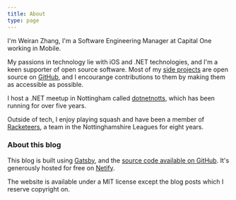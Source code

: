 ```yaml
---
title: About
type: page
---
```


I'm Weiran Zhang, I'm a Software Engineering Manager at Capital One working in Mobile.

My passions in technology lie with iOS and .NET technologies, and I'm a keen supporter of open source software. Most of my [side projects](/projects) are open source on [GitHub](https://github.com/weiran), and I encourange contributions to them by making them as accessible as possible.

I host a .NET meetup in Nottingham called [dotnetnotts](https://www.meetup.com/dotnetnotts/), which has been running for over five years. 

Outside of tech, I enjoy playing squash and have been a member of [Racketeers](http://notts-squash.co.uk/results.html?table=teams&idd=1468), a team in the Nottinghamshire Leagues for eight years. 

### About this blog

This blog is built using [Gatsby](https://www.gatsbyjs.org), and the [source code available on GitHub](https://github.com/weiran/weiran.co). It's generously hosted for free on [Netify](https://www.netlify.com).

The website is available under a MIT license except the blog posts which I reserve copyright on.